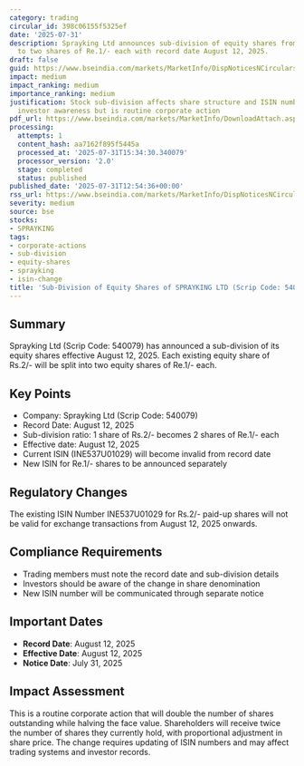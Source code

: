 ```yaml
---
category: trading
circular_id: 398c06155f5325ef
date: '2025-07-31'
description: Sprayking Ltd announces sub-division of equity shares from Rs.2/- each
  to two shares of Re.1/- each with record date August 12, 2025.
draft: false
guid: https://www.bseindia.com/markets/MarketInfo/DispNoticesNCirculars.aspx?Noticeid={57E2B95D-2BBA-48F1-877B-4FBC6747991E}&noticeno=20250731-19&dt=07/31/2025&icount=19&totcount=57&flag=0
impact: medium
impact_ranking: medium
importance_ranking: medium
justification: Stock sub-division affects share structure and ISIN number, requiring
  investor awareness but is routine corporate action
pdf_url: https://www.bseindia.com/markets/MarketInfo/DownloadAttach.aspx?id=20250731-19&attachedId=
processing:
  attempts: 1
  content_hash: aa7162f895f5445a
  processed_at: '2025-07-31T15:34:30.340079'
  processor_version: '2.0'
  stage: completed
  status: published
published_date: '2025-07-31T12:54:36+00:00'
rss_url: https://www.bseindia.com/markets/MarketInfo/DispNoticesNCirculars.aspx?Noticeid={57E2B95D-2BBA-48F1-877B-4FBC6747991E}&noticeno=20250731-19&dt=07/31/2025&icount=19&totcount=57&flag=0
severity: medium
source: bse
stocks:
- SPRAYKING
tags:
- corporate-actions
- sub-division
- equity-shares
- sprayking
- isin-change
title: 'Sub-Division of Equity Shares of SPRAYKING LTD (Scrip Code: 540079)'
---
```


## Summary

Sprayking Ltd (Scrip Code: 540079) has announced a sub-division of its equity shares effective August 12, 2025. Each existing equity share of Rs.2/- will be split into two equity shares of Re.1/- each.

## Key Points

- Company: Sprayking Ltd (Scrip Code: 540079)
- Record Date: August 12, 2025
- Sub-division ratio: 1 share of Rs.2/- becomes 2 shares of Re.1/- each
- Effective date: August 12, 2025
- Current ISIN (INE537U01029) will become invalid from record date
- New ISIN for Re.1/- shares to be announced separately

## Regulatory Changes

The existing ISIN Number INE537U01029 for Rs.2/- paid-up shares will not be valid for exchange transactions from August 12, 2025 onwards.

## Compliance Requirements

- Trading members must note the record date and sub-division details
- Investors should be aware of the change in share denomination
- New ISIN number will be communicated through separate notice

## Important Dates

- **Record Date**: August 12, 2025
- **Effective Date**: August 12, 2025
- **Notice Date**: July 31, 2025

## Impact Assessment

This is a routine corporate action that will double the number of shares outstanding while halving the face value. Shareholders will receive twice the number of shares they currently hold, with proportional adjustment in share price. The change requires updating of ISIN numbers and may affect trading systems and investor records.